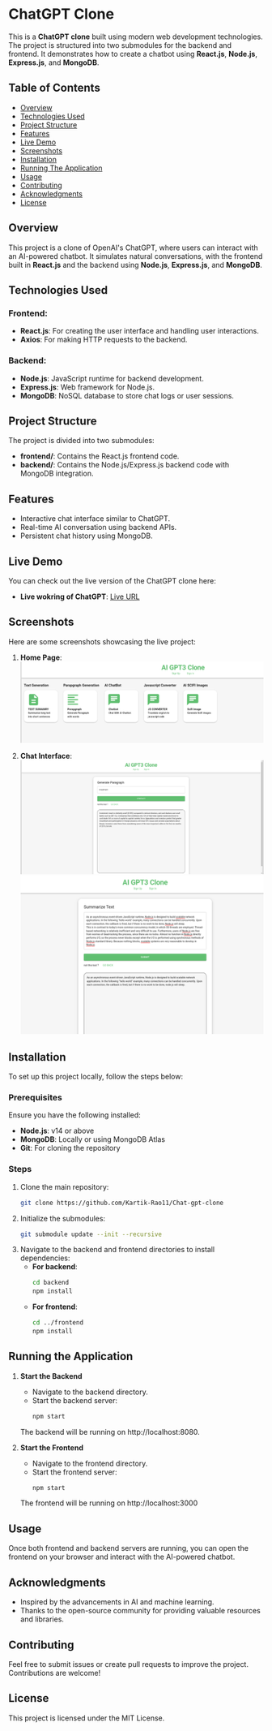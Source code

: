 # ChatGPT Clone

This is a **ChatGPT clone** built using modern web development technologies. The project is structured into two submodules for the backend and frontend. It demonstrates how to create a chatbot using **React.js**, **Node.js**, **Express.js**, and **MongoDB**.

## Table of Contents
- [Overview](#overview)
- [Technologies Used](#technologies-used)
- [Project Structure](#project-structure)
- [Features](#features)
- [Live Demo](#live-demo)
- [Screenshots](#screenshots)
- [Installation](#installation)
- [Running The Application](#running-the-application)
- [Usage](#usage)
- [Contributing](#contributing)
- [Acknowledgments](#acknowledgments)
- [License](#license)

## Overview

This project is a clone of OpenAI's ChatGPT, where users can interact with an AI-powered chatbot. It simulates natural conversations, with the frontend built in **React.js** and the backend using **Node.js**, **Express.js**, and **MongoDB**.

## Technologies Used

### Frontend:
- **React.js**: For creating the user interface and handling user interactions.
- **Axios**: For making HTTP requests to the backend.

### Backend:
- **Node.js**: JavaScript runtime for backend development.
- **Express.js**: Web framework for Node.js.
- **MongoDB**: NoSQL database to store chat logs or user sessions.

## Project Structure

The project is divided into two submodules:
- **frontend/**: Contains the React.js frontend code.
- **backend/**: Contains the Node.js/Express.js backend code with MongoDB integration.

## Features

- Interactive chat interface similar to ChatGPT.
- Real-time AI conversation using backend APIs.
- Persistent chat history using MongoDB.

## Live Demo

You can check out the live version of the ChatGPT clone here:

- **Live wokring of ChatGPT**: [Live URL](https://chat-gpt-clone-kartik-rao.vercel.app/)


## Screenshots

Here are some screenshots showcasing the live project:

1. **Home Page**: 
   ![Home Page](screenshots/chat-wrk.png)
   
2. **Chat Interface**: 
   ![Chat Interface](screenshots/cht-wrk2.png)
   ![Chat Interface](screenshots/cht-wrk3.png)

## Installation

To set up this project locally, follow the steps below:

### Prerequisites
Ensure you have the following installed:
- **Node.js**: v14 or above
- **MongoDB**: Locally or using MongoDB Atlas
- **Git**: For cloning the repository

### Steps

1. Clone the main repository:
   ```bash
   git clone https://github.com/Kartik-Rao11/Chat-gpt-clone
2. Initialize the submodules:
    ```bash
    git submodule update --init --recursive
3. Navigate to the backend and frontend directories to install dependencies:
    - **For backend**:
        ```bash
        cd backend
        npm install
    - **For frontend**:
        ```bash
        cd ../frontend
        npm install
## Running the Application

1. **Start the Backend**

    - Navigate to the backend directory.
    - Start the backend server:
        ```bash
        npm start
    The backend will be running on http://localhost:8080.


2. **Start the Frontend**

    - Navigate to the frontend directory.
    - Start the frontend server:
        ```bash
        npm start
    The frontend will be running on http://localhost:3000

## Usage

Once both frontend and backend servers are running, you can open the frontend on your browser and interact with the AI-powered chatbot.

## Acknowledgments
- Inspired by the advancements in AI and machine learning.
- Thanks to the open-source community for providing valuable resources and libraries.

## Contributing
Feel free to submit issues or create pull requests to improve the project. Contributions are welcome!

## License
This project is licensed under the MIT License.

 




